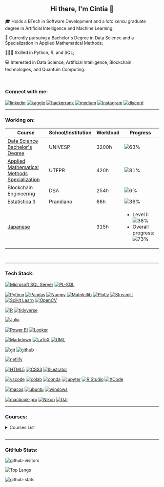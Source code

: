 <h2 align="center">Hi there, I'm Cintia 👋</h2>

🎓 Holds a BTech in Software Development and a *lato sensu* graduate degree in Artificial Intelligence and Machine Learning;

🌱 Currently pursuing a Bachelor's Degree in Data Science and a Specialization in Applied Mathematical Methods;

👩🏻‍💻 Skilled in Python, R, and SQL;

💻 Interested in Data Science, Artificial Intelligence, Blockchain technologies, and Quantum Computing.

<br>



<h3 align="left">Connect with me:</h3>
<p align="left">
<a href="https://www.linkedin.com/in/cintiashinoda/" target="blank"><img align="center" src="https://img.shields.io/badge/LinkedIn-0077B5?style=for-the-badge&logo=linkedin&logoColor=white)" alt="linkedin"/></a>
<a href="https://www.kaggle.com/shinoda" target="blank"><img align="center" src="https://img.shields.io/badge/Kaggle-20BEFF?style=for-the-badge&logo=Kaggle&logoColor=white" alt="kaggle"/></a>
<a href="https://www.hackerrank.com/cintia_shinoda" target="blank"><img align="center" src="https://img.shields.io/badge/-Hackerrank-2EC866?style=for-the-badge&logo=HackerRank&logoColor=white" alt="hackerrank"/></a>
<a href="https://medium.com/@cintia.shinoda" target="blank"><img align="center" src="https://img.shields.io/badge/Medium-12100E?style=for-the-badge&logo=medium&logoColor=white" alt="medium"/></a>
<a href="https://www.instagram.com/cintia.shinoda/" target="blank"><img align="center" src="https://img.shields.io/badge/Instagram-E4405F?style=for-the-badge&logo=instagram&logoColor=white" alt="Instagram"/></a>
<a href="discordapp.com/users/695424145944739982" target="blank"><img align="center" src="https://img.shields.io/badge/Discord-5865F2?logo=discord&logoColor=fff&style=for-the-badge" alt="discord"></a>

<br>

-----



<h3 align="left">Working on:</h3>

| Course | School/Institution | Workload | Progress |
|--------|--------------------|----------|----------|
| [Data Science Bachelor's Degree](https://github.com/cintia-shinoda/univesp) | UNIVESP | 3200h | ![63%](https://geps.dev/progress/63) |
| [Applied Mathematical Methods Specialization](https://github.com/cintia-shinoda/utfpr_emma) | UTFPR | 420h | ![81%](https://geps.dev/progress/81) |
| Blockchain Engineering | DSA | 254h | ![6%](https://geps.dev/progress/6) |
| Estatística 3 | Prandiano | 66h | ![36%](https://geps.dev/progress/36) |
| [Japanese](https://github.com/cintia-shinoda/nihongo) |  | 315h | <ul><li>Level I: ![38%](https://geps.dev/progress/38)</li><li>Overall progress: ![73%](https://geps.dev/progress/73)</li></ul> |


<!-- | SAS | SAS |  | | ![0%](https://geps.dev/progress/0) | -->

<!-- | $\LaTeX$ | Sociedade Brasileira de Matemática |  | ![0%](https://geps.dev/progress/0) | -->

<!-- | Praxis | Prandiano | 35h | ![3%](https://geps.dev/progress/3) | -->

<!-- | Curso de Pilotagem de Drones |  |  | ![16%](https://geps.dev/progress/16) | -->

<!-- | Geociências | IBGE |  | ![0%](https://geps.dev/progress/0) | -->

<!-- | Photography |  |  | ![0%](https://geps.dev/progress/0) | -->

<!-- | Data Scientist | DSA | 560h | ![0%](https://geps.dev/progress/0) | -->

<!-- | Manim |  |  | ![0%](https://geps.dev/progress/0) |  -->

<!-- | Supervised Machine Learning: Regression and Classification | Stanford University | 15h | ![0%](https://geps.dev/progress/0) | -->



<!-- |  | UFSC |  | ![0%](https://geps.dev/progress/0) | -->

<!-- |  | Santa Fe Institute |  | ![0%](https://geps.dev/progress/0) | -->

<!-- | Build Python Web Apps with Django | Codecademy | 13h | ![10%](https://geps.dev/progress/10) | -->

<!-- | Back-End Engineer | Codecademy | 100h | ![0%](https://geps.dev/progress/0) |

| Associate Data Scientist in Python | DataCamp | 86h | ![0%](https://geps.dev/progress/0) | -->

<!-- | [Kanji](https://github.com/cintia-shinoda/kanji_basico) | Aliança Cultural Brasil-Japão | 200h | <ul><li>Level 4: ![89%](https://geps.dev/progress/89)</li><li>Overall progress: ![75%](https://geps.dev/progress/75)</li></ul>| -->

<!-- |  | edX |  | ![0%](https://geps.dev/progress/0) | -->

<!--  
| Learn the Command Line | Codecademy | 4h | ![0%](https://geps.dev/progress/0) | -->

<!--
| Trilha Data Science & Machine Learning | Asimov Academy | 60h | ![6%](https://progress-bar.dev/6) |

| Google Data Analytics Professional Certificate | Google |  | ![0%](https://progress-bar.dev/0) |

| Become an AI Developer Code-Along Series | DataCamp | ~30h | ![0%](https://progress-bar.dev/0) |
-->

<br>

-----



<!-- <h3 align="left">Certifications:</h3>

| Certification | School/Institution |
|:--------|:--------------------|
| TOEFL ITP (Test of English as a Foreign Language) | ETS (Educational Testing Service) |

<br>

--- -->



<!--
<a href="" target="blank"><img align="center" src="" alt=""/></a>
-->

<h3 align="left">Tech Stack:</h3>

<!-- Databases -->
<p>
<a href="https://www.microsoft.com/en-us/sql-server" target="blank"><img align="center" src="https://img.shields.io/badge/Microsoft%20SQL%20Server-CC2927?style=for-the-badge&logo=microsoft%20sql%20server&logoColor=white" alt="Microsoft SQL Server"/></a>
<a href="https://www.oracle.com/database/sqldeveloper/" target="blank"><img align="center" src="https://img.shields.io/badge/PLSQL-F80000?style=for-the-badge&logo=oracle&logoColor=black" alt="PL-SQL"/></a>
<a href="" target="blank"><img align="center" src="" alt=""/></a>
<!-- <a href="https://neo4j.com/" target="blank"><img align="center" src="https://img.shields.io/badge/Neo4j-018bff?style=for-the-badge&logo=neo4j&logoColor=white" alt="neo4j"/></a>
<a href="https://graphql.org/" target="blank"><img align="center" src="https://img.shields.io/badge/GraphQL-E10098?logo=graphql&logoColor=fff&style=for-the-badge" alt="GraphQL"/></a>
<a href="https://duckdb.org/" target="blank"><img align="center" src="https://img.shields.io/badge/DuckDB-FFF000?logo=duckdb&logoColor=000&style=for-the-badge" alt="DuckDB"/></a>
<a href="https://www.mongodb.com/" target="blank"><img align="center" src="https://img.shields.io/badge/MongoDB-47A248?logo=mongodb&logoColor=fff&style=for-the-badge" alt="MongoDB"/></a>
<a href="https://www.postgresql.org/" target="blank"><img align="center" src="https://img.shields.io/badge/PostgreSQL-4169E1?logo=postgresql&logoColor=fff&style=for-the-badge" alt="PostgreSQL"/></a> -->


<!-- AI / LLM -->
<!-- <p>
<a href="https://openai.com/index/chatgpt/" target="blank"><img align="center" src="https://img.shields.io/badge/ChatGPT-74aa9c?style=for-the-badge&logo=openai&logoColor=white" alt="ChatGPT"/></a>
<a href="https://github.com/features/copilot" target="blank"><img align="center" src="https://img.shields.io/badge/github%20copilot-000000?style=for-the-badge&logo=githubcopilot&logoColor=white" alt="GitHub Copilot"/></a>
<a href="https://deepmind.google/technologies/gemini/" target="blank"><img align="center" src="https://img.shields.io/badge/Google%20Gemini-8E75B2?style=for-the-badge&logo=googlegemini&logoColor=white" alt="Google Gemini"/></a>
<a href="https://huggingface.co/" target="blank"><img align="center" src="https://img.shields.io/badge/-HuggingFace-FDEE21?style=for-the-badge&logo=HuggingFace&logoColor=black" alt="Hugging Face"/></a>
<a href="https://www.langchain.com/" target="blank"><img align="center" src="https://img.shields.io/badge/langchain-1C3C3C?style=for-the-badge&logo=langchain&logoColor=white" alt="LangChain"/></a>


<!-- Python -->
<p>
<a href="https://www.python.org/" target="blank"><img align="center" src="https://img.shields.io/badge/Python-FFD43B?style=for-the-badge&logo=python&logoColor=blue" alt="Python"/></a>
<a href="https://pandas.pydata.org/" target="blank"><img align="center" src="https://img.shields.io/badge/Pandas-2C2D72?style=for-the-badge&logo=pandas&logoColor=white" alt="Pandas"/></a>
<a href="https://numpy.org/" target="blank"><img align="center" src="https://img.shields.io/badge/Numpy-777BB4?style=for-the-badge&logo=numpy&logoColor=white" alt="Numpy"/></a>
<a href="https://matplotlib.org/" target="blank"><img align="center" src="https://img.shields.io/badge/Matplotlib-%23ffffff.svg?style=for-the-badge&logo=Matplotlib&logoColor=black" alt="Matplotlib"/></a>
<a href="https://plotly.com/python/" target="blank"><img align="center" src="https://img.shields.io/badge/Plotly-%233F4F75.svg?style=for-the-badge&logo=plotly&logoColor=white"alt="Plotly"/></a>
<a href="https://streamlit.io/" target="blank"><img align="center" src="https://img.shields.io/badge/Streamlit-FF4B4B?style=for-the-badge&logo=Streamlit&logoColor=white" alt="Streamlit"/></a>
<a href="https://scikit-learn.org/" target="blank"><img align="center" src="https://img.shields.io/badge/scikit_learn-F7931E?style=for-the-badge&logo=scikit-learn&logoColor=white" alt="Scikit Learn"/></a>
<a href="https://opencv.org/" target="blank"><img align="center" src="https://img.shields.io/badge/OpenCV-27338e?style=for-the-badge&logo=OpenCV&logoColor=white" alt="OpenCV"/></a>
<!-- <a href="https://www.djangoproject.com/"><img align="center" src="https://img.shields.io/badge/Django-092E20.svg?style=for-the-badge&logo=Django&logoColor=white" alt="Django"/></a> -->


<!-- Quantum -->
<!-- <p>
<a href="https://www.ibm.com/quantum/qiskit" target="blank"><img align="center" src="https://img.shields.io/badge/Qiskit-6929C4?logo=qiskit&logoColor=fff&style=for-the-badge" alt="Qiskit"/></a> -->


<!-- R -->
<p>
<a href="https://www.r-project.org/" target="blank"><img align="center" src="https://img.shields.io/badge/R-276DC3?style=for-the-badge&logo=r&logoColor=white" alt="R"/></a>
<a href="https://www.tidyverse.org/" target="blank"><img align="center" src="https://img.shields.io/badge/Tidyverse-1A162D.svg?style=for-the-badge&logo=Tidyverse&logoColor=white" alt="tidyverse"/></a>


<!-- Spatial Software / Geo -->
<!-- <p>
<a href="https://qgis.org/" target="blank"><img align="center" src="https://img.shields.io/badge/Qgis-589632.svg?style=for-the-badge&logo=Qgis&logoColor=white" alt="QGIS"/></a> -->


<!-- Julia -->
<p>
<a href="https://julialang.org" target="blank"><img align="center" src="https://img.shields.io/badge/Julia-9558B2.svg?style=for-the-badge&logo=Julia&logoColor=white" alt="Julia"/></a>
<!-- Matlab -->
<!-- <a href="" target="blank"><img align="center" src="" alt="Matlab"/></a> -->


<!-- Data Viz -->
<p>
<a href="https://www.microsoft.com/power-platform/products/power-bi" target="blank"><img align="center" src="https://img.shields.io/badge/PowerBI-F2C811?style=for-the-badge&logo=Power%20BI&logoColor=white" alt="Power BI"/></a>
<a href="https://lookerstudio.google.com/" target="blank"><img align="center" src="https://img.shields.io/badge/Looker-4285F4.svg?style=for-the-badge&logo=Looker&logoColor=white" alt="Looker"/></a>


<!-- Mobile -->
<!-- <p>
<a href="https://dart.dev/" target="blank"><img align="center" src="https://img.shields.io/badge/Dart-0175C2?logo=dart&logoColor=fff&style=for-the-badge" alt="Dart"/></a>
<a href="https://flutter.dev/" target="blank"><img align="center" src="https://img.shields.io/badge/Flutter-02569B?logo=flutter&logoColor=fff&style=for-the-badge" alt="Flutter"/></a>
<a href="https://developer.apple.com/swift/" target="blank"><img align="center" src="https://img.shields.io/badge/Swift-F05138?logo=swift&logoColor=fff&style=for-the-badge" alt=""/></a> -->


 <!-- Documentation -->
<p>
<a href="https://daringfireball.net/projects/markdown/" target="blank"><img align="center" src="https://img.shields.io/badge/Markdown-000000?style=for-the-badge&logo=markdown&logoColor=white" alt="Markdown"/></a>
<a href="https://www.latex-project.org/" target="blank"><img align="center" src="https://img.shields.io/badge/LaTeX-47A141?style=for-the-badge&logo=LaTeX&logoColor=white" alt="LaTeX"/></a>
<a href="https://www.uml.org/" target="blank"><img align="center" src="https://img.shields.io/badge/UML-FABD14.svg?style=for-the-badge&logo=UML&logoColor=black" alt="UML"/></a>


<!-- Version Control -->
<p>
<a href="https://git-scm.com/" target="blank"><img align="center" src="https://img.shields.io/badge/GIT-E44C30?style=for-the-badge&logo=git&logoColor=white" alt="git"/></a>
<a href="https://github.com/" target="blank"><img align="center" src="https://img.shields.io/badge/GitHub-100000?style=for-the-badge&logo=github&logoColor=white" alt="github"/></a>


<!-- Cloud -->
<!-- <p>
<a href="" target="blank"><img align="center" src="https://img.shields.io/badge/Amazon%20Web%20Services-232F3E?logo=amazonwebservices&logoColor=fff&style=for-the-badge" alt="AWS Web Services"/></a>
<a href="" target="blank"><img align="center" src="https://img.shields.io/badge/Google%20Cloud-4285F4?logo=googlecloud&logoColor=fff&style=for-the-badge" alt="GCP - Google Cloud"/></a>
<a href="" target="blank"><img align="center" src="https://img.shields.io/badge/microsoft%20azure-0089D6?style=for-the-badge&logo=microsoft-azure&logoColor=white" alt="Microsoft Azure"/></a> -->


<!-- Virtualization -->
<!-- <p>
<a href="" target="blank"><img align="center" src="https://img.shields.io/badge/Docker-2CA5E0?style=for-the-badge&logo=docker&logoColor=white" alt="Docker"/></a>
<a href="" target="blank"><img align="center" src="https://img.shields.io/badge/VirtualBox-21416b?style=for-the-badge&logo=VirtualBox&logoColor=white" alt="VirtualBox"/></a> -->


<!-- Deploy -->
<p>
<a href="https://www.netlify.com/" target="blank"><img align="center" src="https://img.shields.io/badge/Netlify-00C7B7?style=for-the-badge&logo=netlify&logoColor=white" alt="netlify"/></a>


<!-- Web & Design -->
<p>
<a href="https://html.spec.whatwg.org/" target="blank"><img align="center" src="https://img.shields.io/badge/HTML5-E34F26?style=for-the-badge&logo=html5&logoColor=white" alt="HTML5"/></a>
<a href="https://www.w3.org/TR/css3-roadmap/" target="blank"><img align="center" src="https://img.shields.io/badge/CSS3-1572B6?style=for-the-badge&logo=css3&logoColor=white" alt="CSS3"/></a>
<a href="https://www.adobe.com/products/illustrator.html" target="blank"><img align="center" src="https://img.shields.io/badge/Adobe%20Illustrator-FF9A00?style=for-the-badge&logo=adobe%20illustrator&logoColor=white" alt="Illustrator"/></a>


<!-- IDEs -->
<p>
<a href="https://code.visualstudio.com/" target="blank"><img align="center" src="https://img.shields.io/badge/VSCode-0078D4?style=for-the-badge&logo=visual%20studio%20code&logoColor=white" alt="vscode"/></a>
<a href="https://colab.google/" target="blank"><img align="center" src="https://img.shields.io/badge/Colab-F9AB00?style=for-the-badge&logo=googlecolab&color=525252" alt="colab"/></a>
<a href="https://www.anaconda.com/" target="blank"><img align="center" src="https://img.shields.io/badge/conda-342B029.svg?&style=for-the-badge&logo=anaconda&logoColor=white" alt="conda"/></a>
<a href="https://jupyter.org/" target="blank"><img align="center" src="https://img.shields.io/badge/Jupyter-F37626.svg?&style=for-the-badge&logo=Jupyter&logoColor=white" alt="jupyter"/></a>
<a href="https://posit.co/" target="blank"><img align="center" src="https://img.shields.io/badge/RStudio-75AADB?style=for-the-badge&logo=RStudio&logoColor=white" alt="R Studio"/></a>
<a href="https://developer.apple.com/xcode/" target="blank"><img align="center" src="https://img.shields.io/badge/Xcode-147EFB.svg?style=for-the-badge&logo=Xcode&logoColor=white" alt="XCode"/></a>
<!-- <a href="https://developer.android.com/studio" target="blank"><img align="center" src="https://img.shields.io/badge/Android%20Studio-3DDC84?logo=androidstudio&logoColor=fff&style=for-the-badge" alt="Android Studio"/></a> -->
<!-- <a href="https://www.jetbrains.com/idea/" target="blank"><img align="center" src="https://img.shields.io/badge/IntelliJ_IDEA-000000.svg?style=for-the-badge&logo=intellij-idea&logoColor=white" alt="intellij"/></a> -->


<!-- OS -->
<p>
<a href="https://www.apple.com/br/macos/" target="blank"><img align="center" src="https://img.shields.io/badge/mac%20os-000000?style=for-the-badge&logo=apple&logoColor=white" alt="macos"/></a>
<a href="https://ubuntu.com" target="blank"><img align="center" src="https://img.shields.io/badge/Ubuntu-E95420?style=for-the-badge&logo=ubuntu&logoColor=white" alt="ubuntu"/></a>
<a href="https://www.microsoft.com/en-us/windows?r=1" target="blank"><img align="center" src="https://img.shields.io/badge/Windows-0078D6?style=for-the-badge&logo=windows&logoColor=white" alt="windows"/></a>
<!-- <a href="https://www.apple.com/br/ios" target="blank"><img align="center" src="https://img.shields.io/badge/iOS-000000?style=for-the-badge&logo=ios&logoColor=white" alt="iOS"/></a> -->
<!-- <a href="https://www.kali.org/" target="blank"><img align="center" src="https://img.shields.io/badge/Kali%20Linux-557C94?logo=kalilinux&logoColor=fff&style=for-the-badge" alt="Linux Kali"/></a> -->


<!-- Crypto -->
<!-- <p>
<a href="bc1qw0803jzllhy5k2z0xuykrn4g64fs5z4044z4xe" target="blank"><img align="center" src="https://img.shields.io/badge/Bitcoin-F7931A?logo=bitcoin&logoColor=fff&style=for-the-badge" alt="bitcoin"/></a>
<a href="qqtykzkls474eequ7pded9p60ttrsj644gwg7wxlcn" target="blank"><img align="center" src="https://img.shields.io/badge/Bitcoin%20Cash-0AC18E?logo=bitcoincash&logoColor=fff&style=for-the-badge" alt="bitcoin-cash"/></a>
<a href="0x1D2E8DBDC05ACC12d760B515093C992e0dCec386" target="blank"><img align="center" src="https://img.shields.io/badge/Ethereum-3C3C3D?logo=ethereum&logoColor=fff&style=for-the-badge" alt="ethereum"/></a> -->


<!-- Equipment -->
<p>
<a href="https://www.apple.com/br/macbook-pro/" target="blank"><img align="center" src="https://img.shields.io/badge/Apple-MacBook_Pro_2023-333333?style=for-the-badge&logo=apple&logoColor=white" alt="macbook-pro"/></a>
<a href="https://www.nikon.com/" target="blank"><img align="center" src="https://img.shields.io/badge/Nikon-FFE100.svg?style=for-the-badge&logo=Nikon&logoColor=black" alt="Nikon"/></a>
<a href="https://www.dji.com" target="blank"><img align="center" src="https://img.shields.io/badge/DJI-000000.svg?style=for-the-badge&logo=DJI&logoColor=white" alt="DJI"/></a>

<br>

----



<h3 align="left">Courses:</h3>

<details>
<summary>Courses List</summary>

| Course | School/Institution | Workload |
|--------|--------------------|----------|
| Introdução à Lógica de Programação | Impacta | 40h |
| Introdução à Lógica de Programação Orientada a Objetos | Impacta | 16h |
| Introdução à Física Quântica | b_arco | 12h |
| Making Sense of Data | Google |  |
| The Data Scientist's Toolbox | Johns Hopkins University | 18h |
| Big Data and Social Physics | MIT |  |
| Adobe Illustrator | Cadritech | 32h |
| Envisioning Big Data | FIAP | 20h |
| WordPress for Beginners | Udemy |  |
| Internet History, Technology, and Security | University of Michigan | 15h |
| Introduction to HTML5 | University of Michigan | 13h |
| Bitcoin e Blockchain | FIAP | 6h |
| Modelagem de Dados | Fundação Bradesco | 35h |
| Administrando e Armazenando Dados | Fundação Bradesco | 31h |
| Projetando e Implementando Dados com SQL Server 2005 | Fundação Bradesco | 58h |
| Java e Orientação a Objetos | Caelum | 40h |
| Java para Desenvolvimento Web | Caelum | 40h |
| Laboratório Java com Testes, JSF e Design Patterns | Caelum | 20h |
| Estatística I: Entenda seus dados com R | Alura | 8h |
| Estatística II: Aprofundando em Hipóteses e Correlações | Alura | 8h |
| Introduction to R | DataCamp | 4h |
| Swift 3: Desenvolvendo para iOS no XCode - parte I | Alura | 8h |
| Swift 3: Desenvolvendo para iOS no XCode - parte II | Alura | 10h |
| Big Data Science - Machine Learning e Data Mining | FIAP | 32h |
| Data Science: Primeiros Passos | Alura | 6h |
| Python e Orientação a Objetos | Caelum | 32h |
| Big Data | Prandiano | 96h |
| Blockchain | Prandiano | 48h |
| Introdução à Computação para Bioinformática | UFMG | 40h |
| [Introduction to the Tidyverse](https://www.datacamp.com/completed/statement-of-accomplishment/course/563f5155bef375fca368c156669e311603fb1bdc) | DataCamp | 4h |
| [SAS for Beginners](https://www.credly.com/badges/945a215c-4bde-47e8-97b3-2718a897d315/public_url) | SAS |  |
| Extensão Universitária: Inteligência Artificial | USP | 6h |
| [SAS Dev para iniciantes](https://www.credly.com/badges/42a1e766-c3c0-4eb5-a960-9fd52a1cb607/public_url) | SAS |  |
| Computação Quântica: Primeiros Passos para a Programação | NIC / CGI | 3h |
| [Data Science e Machine Learning com Linguagem Julia](https://github.com/cintia-shinoda/formacao-eng-blockchain/blob/master/0-Modulos-Extras-Capacitacao-Profissional/09-DS-ML-com-Julia/certificate.pdf) | DSA | 8h |
| [Introduction to Python](https://www.datacamp.com/completed/statement-of-accomplishment/course/e9dfab951a328778b1b7342f5ef075b33f687830) | DataCamp | 4h |
| [Foundation of Generative AI](https://www.udacity.com/certificate/e/e60c0c14-b7bc-11ef-997d-eb10980c86ef) | Udacity |  |
| [Intermediate Python](https://www.datacamp.com/completed/statement-of-accomplishment/course/131273b38761250266a78286e27cd46392ae1758) | DataCamp | 4h |
| [Data Manipulation with Pandas](https://github.com/cintia-shinoda/python/blob/main/02-Datacamp-Python/03-Data-Manipulation-Pandas/certificate.pdf) | DataCamp | 4h |



<!-- 
| LaTeX | SBM |  |
| PyChain | Prandiano | 30h |
| Estatística 1 | Prandiano | 72h |
| Estatística 2 | Prandiano | 66h |
-->


</details>

<br>

-----



<h3 align="left">GitHub Stats:</h3>

<p align="left"> <img src="https://komarev.com/ghpvc/?username=cintia-shinoda&label=Profile%20views&color=0e75b6&style=flat" alt="github-visitors" />
</p>

![Top Langs](https://github-readme-stats.vercel.app/api/top-langs/?username=cintia-shinoda&theme=default&show_icons=true&langs_count=10)

<img src="https://github-readme-streak-stats.herokuapp.com/?user=cintia-shinoda&" alt="github-stats" />


<!-- ![Cintia's GitHub stats](https://github-readme-stats.vercel.app/api?username=cintia-shinoda&theme=default&show_icons=true)  -->

<!-- ![](https://github-profile-summary-cards.vercel.app/api/cards/profile-details?username=cintia-shinoda) -->

<!-- ![](https://github-profile-trophy.vercel.app/?username=cintia-shinoda) -->

<!-- ![](https://github-readme-activity-graph.vercel.app/graph?username=cintia-shinoda&theme=github-compact) -->



<!--
- 🔭 I’m currently working on ...
- 🌱 I’m currently learning ...
- 👨‍💻 All of my projects are available at [GitHub](https://github.com/cintia-shinoda)
- 👯 I’m looking to collaborate on ...
- 🤔 I’m looking for help with ...
- 💬 Ask me about ...
- 😄 Pronouns: ...
- ⚡ Fun fact: ...
-->